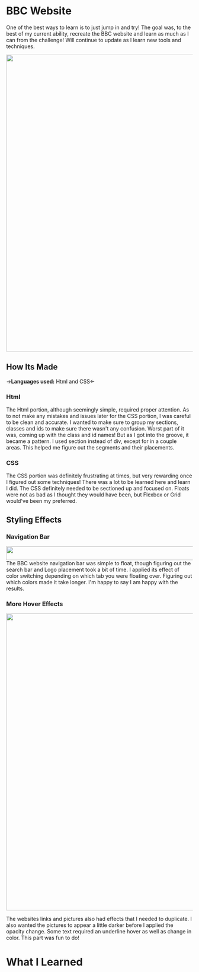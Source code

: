# BBC Website
One of the best ways to learn is to just jump in and try! The goal was, to the best of my current ability, recreate the BBC website and learn as much as I can from the challenge! Will continue to update as I learn new tools and techniques.

<p align="center">
<img src="https://github.com/DashlinS/BBCWebsite/blob/master/images/gifs/bbcDemo1.png" width="800">
</p>

## How Its Made 

->**Languages used:** Html and CSS<-

### Html

The Html portion, although seemingly simple, required proper attention.
As to not make any mistakes and issues later for the CSS portion, I was careful to be clean and accurate. 
I wanted to make sure to group my sections, classes and ids to make sure there wasn't any confusion. 
Worst part of it was, coming up with the class and id names! But as I got into the groove, it became a pattern. 
I used section instead of div, except for in a couple areas. 
This helped me figure out the segments and their placements.


### CSS

The CSS portion was definitely frustrating at times, but very rewarding once I figured out some techniques! 
There was a lot to be learned here and learn I did. 
The CSS definitely needed to be sectioned up and focused on. 
Floats were not as bad as I thought they would have been, but Flexbox or Grid would've been my preferred. 


## Styling Effects

### Navigation Bar
<img src="https://github.com/DashlinS/BBCWebsite/blob/master/images/gifs/navbar.gif" width="1000" height="37">
The BBC website navigation bar was simple to float, though figuring out the search bar and Logo placement took a bit of time. I applied its effect of color switching depending on which tab you were floating over. Figuring out which colors made it take longer. I'm happy to say I am happy with the results.

### More Hover Effects
<p align="center">
<img src="https://github.com/DashlinS/BBCWebsite/blob/master/images/gifs/mainsection.gif" width="800">
</p>
The websites links and pictures also had effects that I needed to duplicate. I also wanted the pictures to appear a little darker before I applied the opacity change. Some text required an underline hover as well as change in color. This part was fun to do! 

# What I Learned

